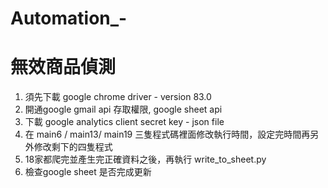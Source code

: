 # Automation_-
# 無效商品偵測
1. 須先下載 google chrome driver - version 83.0
2. 開通google gmail api 存取權限, google sheet api
3. 下載 google analytics client secret key - json file
4. 在 main6 / main13/ main19 三隻程式碼裡面修改執行時間，設定完時間再另外修改剩下的四隻程式
5. 18家都爬完並產生完正確資料之後，再執行 write_to_sheet.py 
6. 檢查google sheet 是否完成更新

